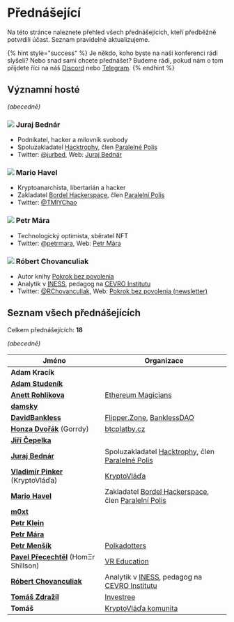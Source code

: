 # Přednášející

Na této stránce naleznete přehled všech přednášejících, kteří předběžně potvrdili účast. Seznam pravidelně aktualizujeme.

{% hint style="success" %}
Je někdo, koho byste na naši konferenci rádi slyšeli? Nebo snad sami chcete přednášet? Budeme rádi, pokud nám o tom přijdete říci na náš [Discord](https://discord.gg/5k9dEtVhnv) nebo [Telegram](https://t.me/utxocz).
{% endhint %}

## Významní hosté

_(abecedně)_

### ![](https://spec.utxo.cz/photos/speakers/juraj-bednar-sm.png) Juraj Bednár

* Podnikatel, hacker a milovník svobody
* Spoluzakladatel [Hacktrophy](https://hacktrophy.com/sk/), člen [Paralelné Polis](https://paralelnapolis.sk/)
* Twitter: [@jurbed](https://twitter.com/jurbed), Web: [Juraj Bednár](https://juraj.bednar.io/)

### ![](https://spec.utxo.cz/photos/speakers/mario-havel-sm.png) Mario Havel

* Kryptoanarchista, libertarián a hacker
* Zakladatel [Bordel Hackerspace](https://bordel.paralelnipolis.cz/#/), člen [Paralelní Polis](https://www.paralelnipolis.cz/)
* Twitter: [@TMIYChao](https://twitter.com/TMIYChao)

### ![](https://spec.utxo.cz/photos/speakers/petr-mara-sm.png) Petr Mára

* Technologický optimista, sběratel NFT
* Twitter: [@petrmara](https://twitter.com/petrmara), Web: [Petr Mára](https://www.petrmara.com/)

### ![](https://spec.utxo.cz/photos/speakers/robert-chovanculiak-sm.png) Róbert Chovanculiak

* Autor knihy [Pokrok bez povolenia](https://libinst.cz/produkt/pokrok-bez-povolenia/)
* Analytik v [INESS](https://www.iness.sk), pedagog na [CEVRO Institutu](https://www.cevroinstitut.cz/cs/pedagog/ing-robert-chovanculiak-ph-d/)
* Twitter: [@RChovanculiak](https://twitter.com/RChovanculiak), Web: [Pokrok bez povolenia (newsletter)](https://robertchovanculiak.substack.com/)

## Seznam všech přednášejících

Celkem přednášejících: **18**

_(abecedně)_

| Jméno                                                                      | Organizace                                                                                                                                    |
| -------------------------------------------------------------------------- | --------------------------------------------------------------------------------------------------------------------------------------------- |
| **Adam Kracík**                                                            |                                                                                                                                               |
| **[Adam Studeník](https://twitter.com/adamstudenik)**                      |                                                                                                                                               |
| **[Anett Rohlikova](https://twitter.com/anettrolikova)**                   | [Ethereum Magicians](https://ethereum-magicians.org/)                                                                                         |
| **[damsky](https://twitter.com/CryptoDamSky)**                             |                                                                                                                                               |
| **[DavidBankless](https://twitter.com/davidbankless)**                     | [Flipper.Zone](https://twitter.com/flipperzonenft), [BanklessDAO](https://www.bankless.community)                                             |
| **[Honza Dvořák](https://twitter.com/_Honza_Dvorak)** (Gorrdy)             | [btcplatby.cz](https://btcplatby.cz)                                                                                                          |
| **[Jiří Čepelka](https://twitter.com/JiriCepelka)**                        |                                                                                                                                               |
| **[Juraj Bednár](https://twitter.com/jurbed)**                             | Spoluzakladatel [Hacktrophy](https://hacktrophy.com/sk/), člen [Paralelné Polis](https://paralelnapolis.sk/)                                  |
| **[Vladimír Pinker](https://twitter.com/KryptoVlada)** (KryptoVláďa)       | [KryptoVláďa](https://www.kryptovlada.win)                                                                                                    |
| **[Mario Havel](https://twitter.com/TMIYChao)**                            | Zakladatel [Bordel Hackerspace](https://bordel.paralelnipolis.cz/#/), člen [Paralelní Polis](https://www.paralelnipolis.cz/)                  |
| **[m0xt](https://twitter.com/m0xt_)**                                      |                                                                                                                                               |
| **[Petr Klein](https://twitter.com/kleinpetr_com)**                        |                                                                                                                                               |
| **[Petr Mára](https://twitter.com/petrmara)**                              |                                                                                                                                               |
| **[Petr Menšík](https://twitter.com/petr_mensik)**                         | [Polkadotters](https://twitter.com/polkadotterss)                                                                                             |
| **[Pavel Přecechtěl](https://twitter.com/homershillson)** (HomΞr Shillson) | [VR Education](https://vreducation.cz)                                                                                                        |
| **[Róbert Chovanculiak](https://twitter.com/RChovanculiak)**               | Analytik v [INESS](https://www.iness.sk), pedagog na [CEVRO Institutu](https://www.cevroinstitut.cz/cs/pedagog/ing-robert-chovanculiak-ph-d/) |
| **[Tomáš Zdražil](https://twitter.com/investree_cz)**                      | [Investree](https://investree.cz)                                                                                                             |
| **Tomáš**                                                                  | [KryptoVláďa komunita](https://www.kryptovlada.win)                                                                                           |